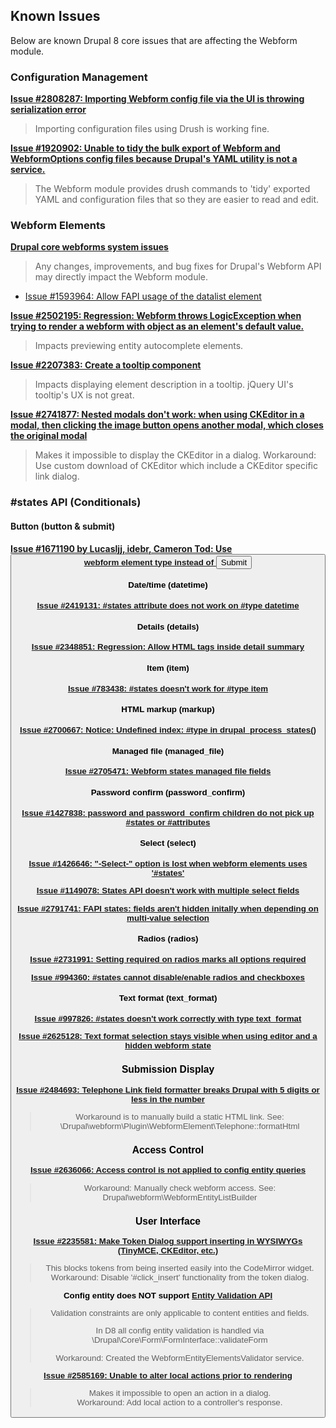 Known Issues
------------

Below are known Drupal 8 core issues that are affecting the Webform module.

### Configuration Management

**[Issue #2808287: Importing Webform config file via the UI is throwing serialization error](https://www.drupal.org/node/2808287)**

> Importing configuration files using Drush is working fine.

**[Issue #1920902: Unable to tidy the bulk export of Webform and WebformOptions config files 
because Drupal's YAML utility is not a service.](https://www.drupal.org/node/1920902)**

> The Webform module provides drush commands to 'tidy' exported YAML and
> configuration files that so they are easier to read and edit.

### Webform Elements
    
**[Drupal core webforms system issues](https://www.drupal.org/project/issues/drupal?status=Open&version=8.x&component=forms+system)**
  
> Any changes, improvements, and bug fixes for Drupal's Webform API may directly
> impact the Webform module.
  
- [Issue #1593964: Allow FAPI usage of the datalist element](https://www.drupal.org/node/1593964)

**[Issue #2502195: Regression: Webform throws LogicException when trying to render a webform with object as an element's default value.](https://www.drupal.org/node/2502195)**  

> Impacts previewing entity autocomplete elements.

**[Issue #2207383: Create a tooltip component](https://www.drupal.org/node/2207383)**

> Impacts displaying element description in a tooltip. jQuery UI's tooltip's UX
> is not great.

**[Issue #2741877: Nested modals don't work: when using CKEditor in a modal, then clicking the image button opens another modal, which closes the original modal](https://www.drupal.org/node/2741877)**

> Makes it impossible to display the CKEditor in a dialog.
> Workaround: Use custom download of CKEditor which include a CKEditor specific 
> link dialog.

### \#states API (Conditionals)

#### Button (button & submit)

**[Issue #1671190 by Lucasljj, idebr, Cameron Tod: Use <button /> webform element type instead of <input type="submit" />](https://www.drupal.org/node/1671190)**

#### Date/time (datetime)

**[Issue #2419131: #states attribute does not work on #type datetime](https://www.drupal.org/node/2419131)**

#### Details (details)

**[Issue #2348851: Regression: Allow HTML tags inside detail summary](https://www.drupal.org/node/2348851)**

#### Item (item)

**[Issue #783438: #states doesn't work for #type item](https://www.drupal.org/node/783438)**

#### HTML markup (markup)

**[Issue #2700667: Notice: Undefined index: #type in drupal_process_states()](https://www.drupal.org/node/2700667)**

#### Managed file (managed_file)

**[Issue #2705471: Webform states managed file fields](https://www.drupal.org/node/2705471)**

#### Password confirm (password_confirm)

**[Issue #1427838: password and password_confirm children do not pick up #states or #attributes](https://www.drupal.org/node/1427838)**

#### Select (select)

**[Issue #1426646: "-Select-" option is lost when webform elements uses '#states'](https://www.drupal.org/node/1426646)**

**[Issue #1149078: States API doesn't work with multiple select fields](https://www.drupal.org/node/1149078)**

**[Issue #2791741: FAPI states: fields aren't hidden initally when depending on multi-value selection](https://www.drupal.org/node/2791741)**

#### Radios (radios)

**[Issue #2731991: Setting required on radios marks all options required](https://www.drupal.org/node/2731991)**

**[Issue #994360: #states cannot disable/enable radios and checkboxes](https://www.drupal.org/node/994360)**

#### Text format (text_format)

**[Issue #997826: #states doesn't work correctly with type text_format](https://www.drupal.org/node/997826)**

**[Issue #2625128: Text format selection stays visible when using editor and a hidden webform state](https://www.drupal.org/node/2625128)**

### Submission Display

**[Issue #2484693: Telephone Link field formatter breaks Drupal with 5 digits or less in the number](https://www.drupal.org/node/2720923)**

> Workaround is to manually build a static HTML link.
> See: \Drupal\webform\Plugin\WebformElement\Telephone::formatHtml

### Access Control

**[Issue #2636066: Access control is not applied to config entity queries](https://www.drupal.org/node/2636066)**

> Workaround: Manually check webform access.
> See: Drupal\webform\WebformEntityListBuilder

### User Interface

**[Issue #2235581: Make Token Dialog support inserting in WYSIWYGs (TinyMCE, CKEditor, etc.)](https://www.drupal.org/node/2235581)**

> This blocks tokens from being inserted easily into the CodeMirror widget.
> Workaround: Disable '\#click_insert' functionality from the token dialog.
   
**Config entity does NOT support [Entity Validation API](https://www.drupal.org/node/2015613)**

> Validation constraints are only applicable to content entities and fields.
>
> In D8 all config entity validation is handled via 
  \Drupal\Core\Form\FormInterface::validateForm
>
> Workaround: Created the WebformEntityElementsValidator service.      
  
**[Issue #2585169: Unable to alter local actions prior to rendering](https://www.drupal.org/node/2585169)**

> Makes it impossible to open an action in a dialog.  
> Workaround: Add local action to a controller's response.
